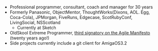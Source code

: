 - Professional programmer, consultant, coach and manager for 30 years
- Formerly Panasonic, ObjectMentor, ThoughtWorks(Dixons, AOL. Egg, Coca-Cola), JPMorgan, FiveRuns, Edgecase, ScotRubyConf, LivingSocial, NSScotland
  - Currently at Sketch
- OldSkool Extreme Programmer, [third signatory on the Agile Manifesto](https://agilemanifesto.org/display/000000001.html) (twenty years ago!)
- Side projects currently include a git client for AmigaOS3.2
